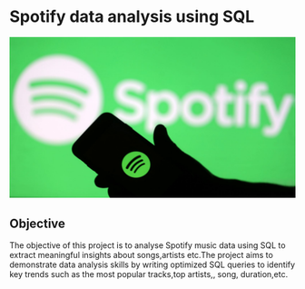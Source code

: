 # Spotify data analysis using SQL
![Spotify_logo](https://github.com/prachisharma52833-art/Spotify_new/blob/main/spotify_logo.jpg)
## Objective
The objective of this project is to analyse Spotify music data using SQL to extract meaningful insights about songs,artists etc.The project aims to demonstrate data analysis skills by writing optimized SQL queries to identify key trends such as the most popular tracks,top artists,, song, duration,etc.
